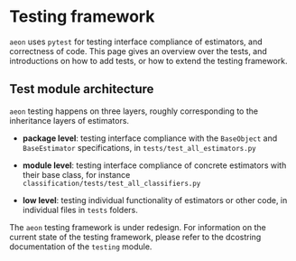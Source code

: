 # Testing framework

`aeon` uses `pytest` for testing interface compliance of estimators, and correctness of code. This page gives an overview over the tests, and introductions on how to add tests, or how to extend the testing framework.

## Test module architecture

`aeon` testing happens on three layers, roughly corresponding to the inheritance layers of estimators.

* **package level**: testing interface compliance with the `BaseObject` and `BaseEstimator` specifications, in `tests/test_all_estimators.py`

* **module level**: testing interface compliance of concrete estimators with their base class, for instance `classification/tests/test_all_classifiers.py`

* **low level**: testing individual functionality of estimators or other code, in individual files in `tests` folders.

The `aeon` testing framework is under redesign. For information on the current state of the testing framework, please
refer to the dcostring documentation of the `testing` module.
